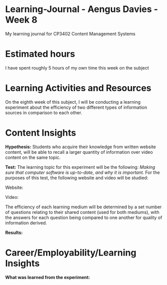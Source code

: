 # Learning-Journal - Aengus Davies - Week 8
My learning journal for CP3402 Content Management Systems

# Estimated hours
I have spent roughly 5 hours of my own time this week on the subject

# Learning Activities and Resources
On the eighth week of this subject, I will be conducting a learning experiment about the efficiency of two different types of information sources in comparison to each other.

# Content Insights
**Hypothesis:** 
Students who acquire their knowledge from written website content, will be able to recall a larger quantity of information over video content on the same topic.

**Test:**
The learning topic for this experiment will be the following: _Making sure that computer software is up-to-date, and why it is important._
For the purposes of this test, the following website and video will be studied:

Website:

Video: 

The efficiency of each learning medium will be determined by a set number of questions relating to their shared content  (used for both mediums), with the answers for each question being compared to one another for quality of information derived.

**Results:**

# Career/Employability/Learning Insights
**What was learned from the experiment:**

